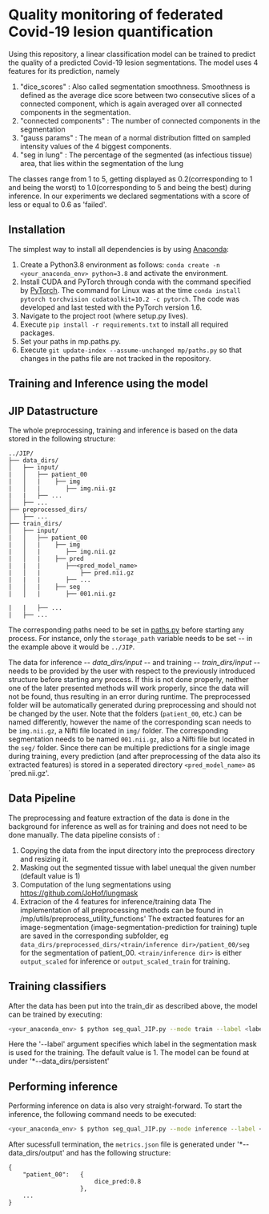 # Quality monitoring of federated Covid-19 lesion quantification
Using this repository, a linear classification model can be trained to predict the quality of a predicted Covid-19 lesion segmentations. The model uses 4 features for its prediction, namely
1. "dice_scores" : Also called segmentation smoothness. Smoothness is defined as the average dice score between two consecutive slices of a connected component, which is again     averaged over all connected components in the segmentation.
2. "connected components" : The number of connected components in the segmentation
3. "gauss params" : The mean of a normal distribution fitted on sampled intensity values 
    of the 4 biggest components.
4. "seg in lung" : The percentage of the segmented (as infectious tissue) area, that lies 
    within the segmentation of the lung 
    
The classes range from 1 to 5, getting displayed as 0.2(corresponding to 1 and being the worst) to 1.0(corresponding to 5 and being the best) during inference. In our experiments we declared segmentations with a score of less or equal to 0.6 as 'failed'. 

## Installation
The simplest way to install all dependencies is by using [Anaconda](https://conda.io/projects/conda/en/latest/index.html):

1. Create a Python3.8 environment as follows: `conda create -n <your_anaconda_env> python=3.8` and activate the environment.
2. Install CUDA and PyTorch through conda with the command specified by [PyTorch](https://pytorch.org/). The command for Linux was at the time `conda install pytorch torchvision cudatoolkit=10.2 -c pytorch`. The code was developed and last tested with the PyTorch version 1.6.
3. Navigate to the project root (where setup.py lives).
4. Execute `pip install -r requirements.txt` to install all required packages.
5. Set your paths in mp.paths.py.
6. Execute `git update-index --assume-unchanged mp/paths.py` so that changes in the paths file are not tracked in the repository.


## Training and Inference using the model

## JIP Datastructure
The whole preprocessing, training and inference is based on the data stored in the following structure:

    ../JIP/
    ├── data_dirs/
    │   ├── input/
    |   │   ├── patient_00
    |   │   |    ├── img
    |   │   |       ├── img.nii.gz
    |   |   ├── ...
    │   ├── ...
    ├── preprocessed_dirs/
    │   ├── ...
    ├── train_dirs/
    │   ├── input/
    |   │   ├── patient_00
    |   │   |    ├── img
    |   │   |       ├── img.nii.gz
    |   │   |    ├── pred 
    |   |   |       ├──<pred_model_name>  
    |   │   |           ├── pred.nii.gz
    |   |   |       ├── ...
    |   │   |    ├── seg
    |   │   |       ├── 001.nii.gz

    |   |   ├── ...
    |   ├── ...
   

The corresponding paths need to be set in [paths.py](../mp/paths.py) before starting any process. For instance, only the `storage_path` variable needs to be set -- in the example above it would be `../JIP`.

The data for inference *-- data_dirs/input --* and training *-- train_dirs/input --* needs to be provided by the user with respect to the previously introduced structure before starting any process. If this is not done properly, neither one of the later presented methods will work properly, since the data will not be found, thus resulting in an error during runtime. The preprocessed folder will be automatically generated during preprocessing and should not be changed by the user. Note that the folders (`patient_00`, etc.) can be named differently, however the name of the corresponding scan needs to be `img.nii.gz`, a Nifti file located in `img/` folder. The corresponding segmentation needs to be named `001.nii.gz`, also a Nifti file but located in the `seg/` folder. Since there can be multiple predictions for a single image during training, every prediction (and after preprocessing of the data also its extracted features) is stored in a seperated directory `<pred_model_name>` as `pred.nii.gz'.


## Data Pipeline
The preprocessing and feature extraction of the data is done in the background for inference as well as for training and does not need to be done manually. The data pipeline consists of :
1. Copying the data from the input directory into the preprocess directory and resizing it. 
2. Masking out the segmented tissue with label unequal the given number (default value is 1) 
3. Computation of the lung segmentations using https://github.com/JoHof/lungmask
4. Extracion of the 4 features for inference/training data
The implementation of all preprocessing methods can be found in /mp/utils/preprocess_utility_functions' 
The extracted features for an image-segmentation (image-segmentation-prediction for training) tuple are saved in the corresponding subfolder, eg `data_dirs/preprocessed_dirs/<train/inference dir>/patient_00/seg` for the segmentation of patient_00. `<train/inference dir>` is either `output_scaled` for inference or `output_scaled_train` for training. 

## Training classifiers
After the data has been put into the train_dir as described above, the model can be trained by executing:
```bash
<your_anaconda_env> $ python seg_qual_JIP.py --mode train --label <label_in_segmentation_mask>
```
Here the '--label' argument specifies which label in the segmentation mask is used for the training. The default value is 1. 
The model can be found at under '*--data_dirs/persistent' 

## Performing inference
Performing inference on data is also very straight-forward. To start the inference, the following command needs to be executed:
```bash
<your_anaconda_env> $ python seg_qual_JIP.py --mode inference --label <label_in_segmentation_mask>
```

After sucessfull termination, the `metrics.json` file is generated under '*--data_dirs/output'  and has the following structure:
```
{	
    "patient_00":	{
                        dice_pred:0.8
                    },
    ...
}
```
